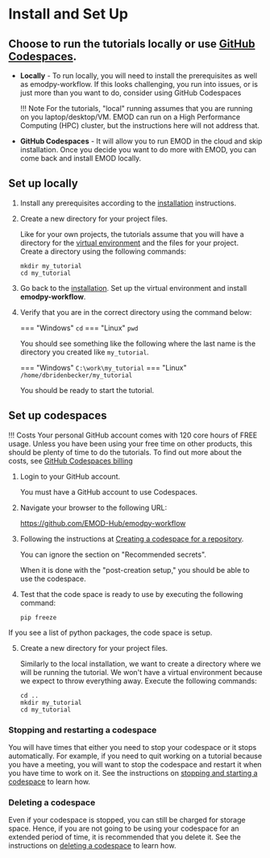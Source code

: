 # Install and Set Up

## Choose to run the tutorials locally or use [GitHub Codespaces](https://docs.github.com/en/codespaces/about-codespaces/what-are-codespaces).

- **Locally** - To run locally, you will need to install the prerequisites as well
as emodpy-workflow.  If this looks challenging, you run into issues, or is just
more than you want to do, consider using GitHub Codespaces

    !!! Note
        For the tutorials, "local" running assumes that you are running on
        you laptop/desktop/VM.  EMOD can run on a High Performance Computing (HPC)
        cluster, but the instructions here will not address that.

- **GitHub Codespaces** - It will allow you to run EMOD in the cloud and
skip installation.  Once you decide you want to do more with EMOD,
you can come back and install EMOD locally.

## Set up locally

1. Install any prerequisites according to the [installation](../installation.md#software-prerequisites) instructions.

2. Create a new directory for your project files.

    Like for your own projects, the tutorials assume that you will have a directory
    for the [virtual environment](../reference/virtual_environments.md) and the files
    for your project.  Create a directory using the following commands:

    ```
    mkdir my_tutorial
    cd my_tutorial
    ```

3. Go back to the [installation](../installation.md#setup-virtual-environment).
Set up the virtual environment and install **emodpy-workflow**.

4. Verify that you are in the correct directory using the command below:

    === "Windows"
        ```
        cd
        ```
    === "Linux"
        ```
        pwd
        ```
    
    You should see something like the following where the last name is the directory
    you created like `my_tutorial`.

    === "Windows"
        ```
        C:\work\my_tutorial
        ```
    === "Linux"
        ```
        /home/dbridenbecker/my_tutorial
        ```

    You should be ready to start the tutorial.

## Set up codespaces

!!! Costs
    Your personal GitHub account comes with 120 core hours of FREE usage.  Unless
    you have been using your free time on other products, this should be plenty of
    time to do the tutorials.  To find out more about the costs, see
    [GitHub Codespaces billing](https://docs.github.com/en/billing/concepts/product-billing/github-codespaces)

1. Login to your GitHub account.

    You must have a GitHub account to use Codespaces.

2. Navigate your browser to the following URL:

    https://github.com/EMOD-Hub/emodpy-workflow

3. Following the instructions at
[Creating a codespace for a repository](https://docs.github.com/en/codespaces/developing-in-a-codespace/creating-a-codespace-for-a-repository).

    You can ignore the section on "Recommended secrets".

    When it is done with the "post-creation setup," you should be able to use
    the codespace.

4. Test that the code space is ready to use by executing the following command:

    ```
    pip freeze
    ```

If you see a list of python packages, the code space is setup.

5. Create a new directory for your project files.

    Similarly to the local installation, we want to create a directory where we will
    be running the tutorial.  We won't have a virtual environment because we expect to
    throw everything away.  Execute the following commands:

    ```
    cd ..
    mkdir my_tutorial
    cd my_tutorial
    ```

### Stopping and restarting a codespace

You will have times that either you need to stop your codespace or it stops
automatically.  For example, if you need to quit working on a tutorial because
you have a meeting, you will want to stop the codespace and restart it when
you have time to work on it.  See the instructions on
[stopping and starting a codespace](https://docs.github.com/en/codespaces/developing-in-a-codespace/stopping-and-starting-a-codespace) to learn how.

### Deleting a codespace

Even if your codespace is stopped, you can still be charged for storage space.
Hence, if you are not going to be using your codespace for an extended period of time,
it is recommended that you delete it.  See the instructions on
[deleting a codespace](https://docs.github.com/en/codespaces/developing-in-a-codespace/deleting-a-codespace) to learn how.
